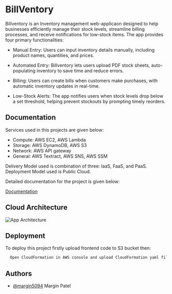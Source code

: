 
# BillVentory

Billventory is an Inventory management web-applicaon designed to help businesses efficiently manage their stock levels, streamline billing processes, and receive notifications for low-stock 
items. The app provides four primary  functionalities:


- Manual Entry: Users can input inventory details manually, including product names, quantities, and prices.

- Automated Entry: Billventory lets users upload PDF stock sheets, auto-populating inventory to save time and reduce errors.

- Billing: Users can create bills when customers make purchases, with automatic inventory updates in real-time.

- Low-Stock Alerts: The app notifies users when stock levels drop below a set threshold, helping prevent stockouts by prompting timely reorders.




## Documentation
Services used in this projects are given below:
- Compute: AWS EC2, AWS Lambda
- Storage: AWS DynamoDB, AWS S3
- Network: AWS API gateway
- General: AWS Textract, AWS SNS, AWS SSM

Delivery Model used is combination of three: IaaS, FaaS, and PaaS.\
Deployment Model used is Public Cloud.

Detailed documentation for the project is given below:

[Documentation](https://github.com/margin5094/BillVentory/blob/main/Docs/B00918149_TermAssignment_Report.pdf)




## Cloud Architecture

![App Architecture](https://github.com/margin5094/BillVentory/assets/43315271/ccd4a6b7-71da-4184-aa6c-2dd3a9a12bb5)


## Deployment

To deploy this project firstly upload frontend code to S3 bucket then:

```bash
  Open CloudFormation in AWS console and upload CloudFormation yaml file.
```


## Authors

- [@margin5094](https://github.com/margin5094) Margin Patel

